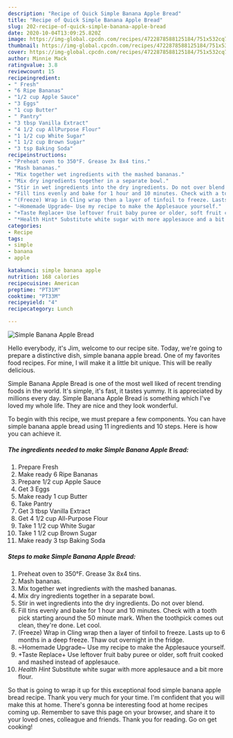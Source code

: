 ```yaml
---
description: "Recipe of Quick Simple Banana Apple Bread"
title: "Recipe of Quick Simple Banana Apple Bread"
slug: 202-recipe-of-quick-simple-banana-apple-bread
date: 2020-10-04T13:09:25.820Z
image: https://img-global.cpcdn.com/recipes/4722878588125184/751x532cq70/simple-banana-apple-bread-recipe-main-photo.jpg
thumbnail: https://img-global.cpcdn.com/recipes/4722878588125184/751x532cq70/simple-banana-apple-bread-recipe-main-photo.jpg
cover: https://img-global.cpcdn.com/recipes/4722878588125184/751x532cq70/simple-banana-apple-bread-recipe-main-photo.jpg
author: Minnie Mack
ratingvalue: 3.8
reviewcount: 15
recipeingredient:
- " Fresh"
- "6 Ripe Bananas"
- "1/2 cup Apple Sauce"
- "3 Eggs"
- "1 cup Butter"
- " Pantry"
- "3 tbsp Vanilla Extract"
- "4 1/2 cup AllPurpose Flour"
- "1 1/2 cup White Sugar"
- "1 1/2 cup Brown Sugar"
- "3 tsp Baking Soda"
recipeinstructions:
- "Preheat oven to 350°F. Grease 3x 8x4 tins."
- "Mash bananas."
- "Mix together wet ingredients with the mashed bananas."
- "Mix dry ingredients together in a separate bowl."
- "Stir in wet ingredients into the dry ingredients. Do not over blend."
- "Fill tins evenly and bake for 1 hour and 10 minutes. Check with a tooth pick starting around the 50 minute mark. When the toothpick comes out clean, they&#39;re done. Let cool."
- "(Freeze) Wrap in Cling wrap then a layer of tinfoil to freeze. Lasts up to 6 months in a deep freeze. Thaw out overnight in the fridge."
- "~Homemade Upgrade~ Use my recipe to make the Applesauce yourself."
- "+Taste Replace+ Use leftover fruit baby puree or older, soft fruit cooked and mashed instead of applesauce."
- "*Health Hint* Substitute white sugar with more applesauce and a bit more flour."
categories:
- Recipe
tags:
- simple
- banana
- apple

katakunci: simple banana apple 
nutrition: 168 calories
recipecuisine: American
preptime: "PT31M"
cooktime: "PT33M"
recipeyield: "4"
recipecategory: Lunch

---
```



![Simple Banana Apple Bread](https://img-global.cpcdn.com/recipes/4722878588125184/751x532cq70/simple-banana-apple-bread-recipe-main-photo.jpg)

Hello everybody, it's Jim, welcome to our recipe site. Today, we're going to prepare a distinctive dish, simple banana apple bread. One of my favorites food recipes. For mine, I will make it a little bit unique. This will be really delicious.



Simple Banana Apple Bread is one of the most well liked of recent trending foods in the world. It's simple, it's fast, it tastes yummy. It is appreciated by millions every day. Simple Banana Apple Bread is something which I've loved my whole life. They are nice and they look wonderful.


To begin with this recipe, we must prepare a few components. You can have simple banana apple bread using 11 ingredients and 10 steps. Here is how you can achieve it.

<!--inarticleads1-->

##### The ingredients needed to make Simple Banana Apple Bread:

1. Prepare  Fresh
1. Make ready 6 Ripe Bananas
1. Prepare 1/2 cup Apple Sauce
1. Get 3 Eggs
1. Make ready 1 cup Butter
1. Take  Pantry
1. Get 3 tbsp Vanilla Extract
1. Get 4 1/2 cup All-Purpose Flour
1. Take 1 1/2 cup White Sugar
1. Take 1 1/2 cup Brown Sugar
1. Make ready 3 tsp Baking Soda




<!--inarticleads2-->

##### Steps to make Simple Banana Apple Bread:

1. Preheat oven to 350°F. Grease 3x 8x4 tins.
1. Mash bananas.
1. Mix together wet ingredients with the mashed bananas.
1. Mix dry ingredients together in a separate bowl.
1. Stir in wet ingredients into the dry ingredients. Do not over blend.
1. Fill tins evenly and bake for 1 hour and 10 minutes. Check with a tooth pick starting around the 50 minute mark. When the toothpick comes out clean, they&#39;re done. Let cool.
1. (Freeze) Wrap in Cling wrap then a layer of tinfoil to freeze. Lasts up to 6 months in a deep freeze. Thaw out overnight in the fridge.
1. ~Homemade Upgrade~ Use my recipe to make the Applesauce yourself.
1. +Taste Replace+ Use leftover fruit baby puree or older, soft fruit cooked and mashed instead of applesauce.
1. *Health Hint* Substitute white sugar with more applesauce and a bit more flour.




So that is going to wrap it up for this exceptional food simple banana apple bread recipe. Thank you very much for your time. I'm confident that you will make this at home. There's gonna be interesting food at home recipes coming up. Remember to save this page on your browser, and share it to your loved ones, colleague and friends. Thank you for reading. Go on get cooking!
